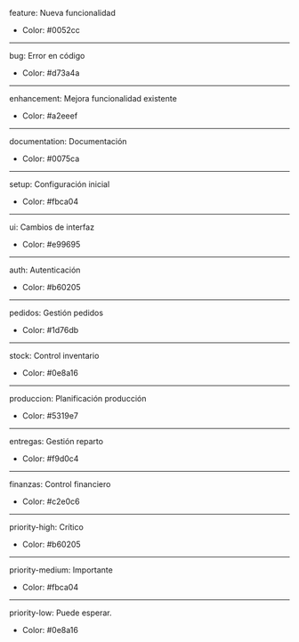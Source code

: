 feature: Nueva funcionalidad

- Color: #0052cc

---
bug: Error en código

- Color: #d73a4a

---
enhancement: Mejora funcionalidad existente

- Color: #a2eeef

---
documentation: Documentación

- Color: #0075ca

---
setup: Configuración inicial

- Color: #fbca04

---
ui: Cambios de interfaz

- Color: #e99695

---
auth: Autenticación

- Color: #b60205

---
pedidos: Gestión pedidos

- Color: #1d76db

---
stock: Control inventario

- Color: #0e8a16

---
produccion: Planificación producción

- Color: #5319e7

---
entregas: Gestión reparto

- Color: #f9d0c4

---
finanzas: Control financiero

- Color: #c2e0c6

---
priority-high: Crítico

- Color: #b60205

---
priority-medium: Importante

- Color: #fbca04

---
priority-low: Puede esperar.

- Color: #0e8a16